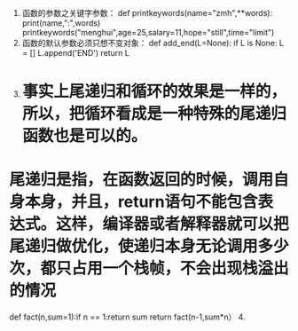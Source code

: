 1. 函数的参数之关键字参数：  def printkeywords(name="zmh",**words):  print(name,":",words)                     printkeywords("menghui",age=25,salary=11,hope="still",time="limit")
2. 函数的默认参数必须只想不变对象： def add_end(L=None):    if L is None:   L = []  L.append('END') return L
3. # 事实上尾递归和循环的效果是一样的，所以，把循环看成是一种特殊的尾递归函数也是可以的。
# 尾递归是指，在函数返回的时候，调用自身本身，并且，return语句不能包含表达式。这样，编译器或者解释器就可以把尾递归做优化，使递归本身无论调用多少次，都只占用一个栈帧，不会出现栈溢出的情况
def fact(n,sum=1):if n == 1:return sum    return fact(n-1,sum*n）
4. 